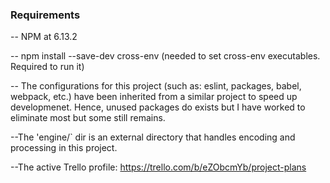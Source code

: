 ### Requirements

-- NPM at 6.13.2

-- npm install --save-dev cross-env (needed to set cross-env executables. Required to run it)

-- The configurations for this project (such as: eslint, packages, babel, webpack, etc.) have been inherited from a similar project to speed up developmenet. Hence, unused packages do exists but I have worked to eliminate most but some still remains.

--The 'engine/` dir is an external directory that handles encoding and processing in this project.

--The active Trello profile: https://trello.com/b/eZObcmYb/project-plans
